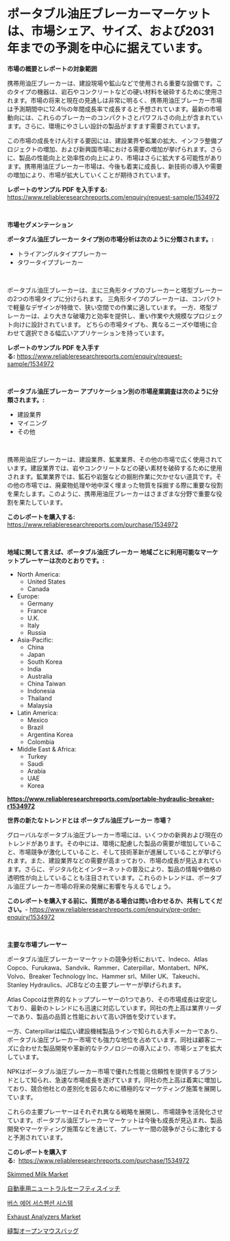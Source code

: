 <p><h1>ポータブル油圧ブレーカーマーケットは、市場シェア、サイズ、および2031年までの予測を中心に据えています。</h1></p><p><strong>市場の概要とレポートの対象範囲</strong></p>
<p><p>携帯用油圧ブレーカーは、建設現場や鉱山などで使用される重要な設備です。このタイプの機器は、岩石やコンクリートなどの硬い材料を破砕するために使用されます。市場の将来と現在の見通しは非常に明るく、携帯用油圧ブレーカー市場は予測期間中に12.4％の年間成長率で成長すると予想されています。最新の市場動向には、これらのブレーカーのコンパクトさとパワフルさの向上が含まれています。さらに、環境にやさしい設計の製品がますます需要されています。</p><p>この市場の成長をけん引する要因には、建設業界や鉱業の拡大、インフラ整備プロジェクトの増加、および新興国市場における需要の増加が挙げられます。さらに、製品の性能向上と効率性の向上により、市場はさらに拡大する可能性があります。携帯用油圧ブレーカー市場は、今後も着実に成長し、新技術の導入や需要の増加により、市場が拡大していくことが期待されています。</p></p>
<p><strong>レポートのサンプル PDF を入手する:</strong> <a href="https://www.reliableresearchreports.com/enquiry/request-sample/1534972">https://www.reliableresearchreports.com/enquiry/request-sample/1534972</a></p>
<p>&nbsp;</p>
<p><strong>市場セグメンテーション</strong></p>
<p><strong>ポータブル油圧ブレーカー タイプ別の市場分析は次のように分類されます。:</strong></p>
<p><ul><li>トライアングルタイプブレーカー</li><li>タワータイプブレーカー</li></ul></p>
<p>&nbsp;</p>
<p><p>ポータブル油圧ブレーカーは、主に三角形タイプのブレーカーと塔型ブレーカーの2つの市場タイプに分けられます。 三角形タイプのブレーカーは、コンパクトで軽量なデザインが特徴で、狭い空間での作業に適しています。 一方、塔型ブレーカーは、より大きな破壊力と効率を提供し、重い作業や大規模なプロジェクト向けに設計されています。 どちらの市場タイプも、異なるニーズや環境に合わせて選択できる幅広いアプリケーションを持っています。</p></p>
<p><strong>レポートのサンプル PDF を入手する:</strong>&nbsp;<a href="https://www.reliableresearchreports.com/enquiry/request-sample/1534972">https://www.reliableresearchreports.com/enquiry/request-sample/1534972</a></p>
<p>&nbsp;</p>
<p><strong> ポータブル油圧ブレーカー アプリケーション別の市場産業調査は次のように分類されます。:</strong></p>
<p><ul><li>建設業界</li><li>マイニング</li><li>その他</li></ul></p>
<p>&nbsp;</p>
<p><p>携帯用油圧ブレーカーは、建設業界、鉱業業界、その他の市場で広く使用されています。建設業界では、岩やコンクリートなどの硬い素材を破砕するために使用されます。鉱業業界では、鉱石や岩盤などの掘削作業に欠かせない道具です。その他の市場では、廃棄物処理や地中深く埋まった物質を採掘する際に重要な役割を果たします。このように、携帯用油圧ブレーカーはさまざまな分野で重要な役割を果たしています。</p></p>
<p><strong>このレポートを購入する:</strong>&nbsp; <a href="https://www.reliableresearchreports.com/purchase/1534972">https://www.reliableresearchreports.com/purchase/1534972</a></p>
<p>&nbsp;</p>
<p><strong>地域に関して言えば、ポータブル油圧ブレーカー 地域ごとに利用可能なマーケットプレーヤーは次のとおりです。:</strong></p>
<p><ul>
    <li>
        North America:
        <ul>
            <li>United States</li>
            <li>Canada</li>
        </ul>
    </li>
    <li>
        Europe:
        <ul>
            <li>Germany</li>
            <li>France</li>
            <li>U.K.</li>
            <li>Italy</li>
            <li>Russia</li>
        </ul>
    </li>
    <li>
        Asia-Pacific:
        <ul>
            <li>China</li>
            <li>Japan</li>
            <li>South Korea</li>
            <li>India</li>
            <li>Australia</li>
            <li>China Taiwan</li>
            <li>Indonesia</li>
            <li>Thailand</li>
            <li>Malaysia</li>
        </ul>
    </li>
    <li>
        Latin America:
        <ul>
            <li>Mexico</li>
            <li>Brazil</li>
            <li>Argentina Korea</li>
            <li>Colombia</li>
        </ul>
    </li>
    <li>
        Middle East & Africa:
        <ul>
            <li>Turkey</li>
            <li>Saudi</li>
            <li>Arabia</li>
            <li>UAE</li>
            <li>Korea</li>
        </ul>
    </li>
    </ul></p>
<p><strong><a href="https://www.reliableresearchreports.com/portable-hydraulic-breaker-r1534972">https://www.reliableresearchreports.com/portable-hydraulic-breaker-r1534972</a></strong>&nbsp;</p>
<p><strong>世界の新たなトレンドとは ポータブル油圧ブレーカー 市場？</strong></p>
<p><p>グローバルなポータブル油圧ブレーカー市場には、いくつかの新興および現在のトレンドがあります。その中には、環境に配慮した製品の需要が増加していること、市場競争が激化していること、そして技術革新が進展していることが挙げられます。また、建設業界などの需要が高まっており、市場の成長が見込まれています。さらに、デジタル化とインターネットの普及により、製品の情報や価格の透明性が向上していることも注目されています。これらのトレンドは、ポータブル油圧ブレーカー市場の将来の発展に影響を与えるでしょう。</p></p>
<p><strong>このレポートを購入する前に、質問がある場合は問い合わせるか、共有してください。</strong>- <a href="https://www.reliableresearchreports.com/enquiry/pre-order-enquiry/1534972">https://www.reliableresearchreports.com/enquiry/pre-order-enquiry/1534972</a></p>
<p>&nbsp;</p>
<p><strong>主要な市場プレーヤー</strong></p>
<p><p>ポータブル油圧ブレーカーマーケットの競争分析において、Indeco、Atlas Copco、Furukawa、Sandvik、Rammer、Caterpillar、Montabert、NPK、Volvo、Breaker Technology Inc、Hammer srl、Miller UK、Takeuchi、Stanley Hydraulics、JCBなどの主要プレーヤーが挙げられます。</p><p>Atlas Copcoは世界的なトッププレーヤーの1つであり、その市場成長は安定しており、最新のトレンドにも迅速に対応しています。同社の売上高は業界リーダーであり、製品の品質と性能において高い評価を受けています。</p><p>一方、Caterpillarは幅広い建設機械製品ラインで知られる大手メーカーであり、ポータブル油圧ブレーカー市場でも強力な地位を占めています。同社は顧客ニーズに合わせた製品開発や革新的なテクノロジーの導入により、市場シェアを拡大しています。</p><p>NPKはポータブル油圧ブレーカー市場で優れた性能と信頼性を提供するブランドとして知られ、急速な市場成長を遂げています。同社の売上高は着実に増加しており、競合他社との差別化を図るために積極的なマーケティング施策を展開しています。</p><p>これらの主要プレーヤーはそれぞれ異なる戦略を展開し、市場競争を活発化させています。ポータブル油圧ブレーカーマーケットは今後も成長が見込まれ、製品開発やマーケティング施策などを通じて、プレーヤー間の競争がさらに激化すると予測されています。</p></p>
<p><strong>このレポートを購入する:</strong>&nbsp;&nbsp;<a href="https://www.reliableresearchreports.com/purchase/1534972">https://www.reliableresearchreports.com/purchase/1534972</a></p>
<p><p><a href="https://github.com/prosalinda88/Market-Research-Report-List-3/blob/main/skimmed-milk-market.md">Skimmed Milk Market</a></p><p><a href="https://github.com/ReganWisoky2023/Market-Research-Report-List-1/blob/main/845267918373.md">自動車用ニュートラルセーフティスイッチ</a></p><p><a href="https://github.com/iansanftyord09878/Market-Research-Report-List-1/blob/main/427192716858.md">버스 에어 서스펜션 시스템</a></p><p><a href="https://issuu.com/reportprime-2/docs/exhaust-analyzers-market-size-2030.pptx">Exhaust Analyzers Market</a></p><p><a href="https://medium.com/@emmittkutch2023/%E7%B8%AB%E3%82%8F%E3%82%8C%E3%81%9F%E9%96%8B%E5%8F%A3%E8%A2%8B%E5%B8%82%E5%A0%B4-%E5%B8%82%E5%A0%B4cagr-%E5%B8%82%E5%A0%B4%E5%8B%95%E5%90%91-%E6%88%90%E9%95%B7%E6%88%A6%E7%95%A5%E3%81%AB%E9%96%A2%E3%81%99%E3%82%8B%E6%B4%9E%E5%AF%9F-6d396731c9c2">縫製オープンマウスバッグ</a></p></p>